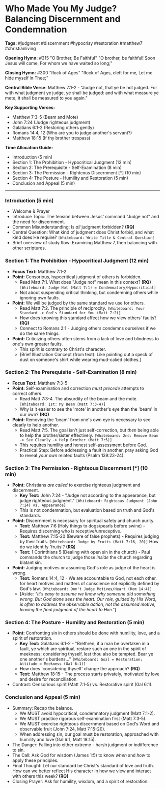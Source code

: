 # Who Made You My Judge? Balancing Discernment and Condemnation

**Tags:** #judgment #discernment #hypocrisy #restoration #matthew7
#christianliving

**Opening Hymn:** #315 "O Brother, Be Faithful" "O brother, be faithful! Soon
Jesus will come, For whom we have waited so long;"

**Closing Hymn:** #300 "Rock of Ages" "Rock of Ages, cleft for me, Let me hide
myself in Thee;"

**Central Bible Verse:** Matthew 7:1-2 - "Judge not, that ye be not judged. For
with what judgment ye judge, ye shall be judged: and with what measure ye mete,
it shall be measured to you again."

**Key Supporting Verses:**

- Matthew 7:3-5 (Beam and Mote)
- John 7:24 (Judge righteous judgment)
- Galatians 6:1-2 (Restoring others gently)
- Romans 14:4, 12 (Who are you to judge another's servant?)
- Matthew 18:15 (If thy brother trespass)

**Time Allocation Guide:**

- Introduction (5 min)
- Section 1: The Prohibition - Hypocritical Judgment (12 min)
- Section 2: The Prerequisite - Self-Examination (8 min)
- Section 3: The Permission - Righteous Discernment [*] (10 min)
- Section 4: The Posture - Humility and Restoration (5 min)
- Conclusion and Appeal (5 min)

---

### Introduction (5 min)

- Welcome & Prayer
- Introduce Topic: The tension between Jesus' command "Judge not" and the need
  for discernment.
- Common Misunderstanding: Is _all_ judgment forbidden? **(RQ)**
- Central Question: What kind of judgment does Christ forbid, and what kind does
  He require? `[Whiteboard: Write Title & Central Question]`
- Brief overview of study flow: Examining Matthew 7, then balancing with other
  scriptures.

### Section 1: The Prohibition - Hypocritical Judgment (12 min)

- **Focus Text:** Matthew 7:1-2
- **Point:** Censorious, hypocritical judgment of others is forbidden.
  - Read Matt 7:1. What does "Judge not" mean in this context? **(RQ)**
    `[Whiteboard: Judge Not (Matt 7:1) = Condemnatory/Hypocritical]`
  - Not about suspending critical thinking, but condemning others while ignoring
    own faults.
- **Point:** We will be judged by the same standard we use for others.
  - Read Matt 7:2. The principle of reciprocity.
    `[Whiteboard: Your Standard -> God's Standard for You (Matt 7:2)]`
  - How does knowing this standard affect how we view others' faults? **(RQ)**
  - Connect to Romans 2:1 - Judging others condemns ourselves if we do the same
    things.
- **Point:** Criticizing others often stems from a lack of love and blindness to
  one's own greater faults.
  - This spirit is contrary to Christ's character.
  - [Brief Illustration Concept (from text): Like pointing out a speck of dust
    on someone's shirt while wearing mud-caked clothes.]

### Section 2: The Prerequisite - Self-Examination (8 min)

- **Focus Text:** Matthew 7:3-5
- **Point:** Self-examination and correction _must precede_ attempts to correct
  others.
  - Read Matt 7:3-4. The absurdity of the beam and the mote.
    `[Whiteboard: 1st: My Beam (Matt 7:3-4)]`
  - Why is it easier to see the 'mote' in another's eye than the 'beam' in our
    own? **(RQ)**
- **Point:** Removing the 'beam' from one's own eye is necessary to see clearly
  to help another.
  - Read Matt 7:5. The goal isn't just self-correction, but _then_ being able to
    help the brother/sister effectively.
    `[Whiteboard: 2nd: Remove Beam -> See Clearly -> Help Brother (Matt 7:5)]`
  - This requires humility and honest self-assessment before God.
  - Practical Step: Before addressing a fault in another, pray asking God to
    reveal _your own_ related faults (Psalm 139:23-24).

### Section 3: The Permission - Righteous Discernment [*] (10 min)

- **Point:** Christians _are called_ to exercise righteous judgment and
  discernment.
  - **Key Text:** John 7:24 - "Judge not according to the appearance, but judge
    righteous judgment."
    `[Whiteboard: Righteous Judgment (John 7:24) vs. Appearance]`
  - This is not condemnation, but evaluation based on truth and God's standards.
- **Point:** Discernment is necessary for spiritual safety and church purity.
  - **Text:** Matthew 7:6 (Holy things to dogs/pearls before swine) - Requires
    discerning who is receptive/unreceptive.
  - **Text:** Matthew 7:15-20 (Beware of false prophets) - Requires judging by
    their fruits. `[Whiteboard: Judge by Fruits (Matt 7:16, 20)]` How do we
    identify 'fruits'? **(RQ)**
  - **Text:** 1 Corinthians 5 (Dealing with open sin in the church) - Paul
    commands the church to judge those _inside_ the church regarding blatant
    sin.
- **Point:** Judging motives or assuming God's role as judge of the heart is
  wrong.
  - **Text:** Romans 14:4, 12 - We are accountable to God, not each other, for
    heart motives and matters of conscience not explicitly defined by God's law.
    `[Whiteboard: Don't Judge Motives/Heart (Rom 14:4)]`
  - [Aside: *"It's easy to assume we know *why* someone did something wrong. But
    God alone sees the heart. Our role, guided by His Word, is often to address
    the observable action, not the assumed motive, leaving the final judgment of
    the heart to Him."*]

### Section 4: The Posture - Humility and Restoration (5 min)

- **Point:** Confronting sin in others should be done with humility, love, and a
  spirit of restoration.
  - **Key Text:** Galatians 6:1-2 - "Brethren, if a man be overtaken in a fault,
    ye which are spiritual, restore such an one in the spirit of meekness;
    considering thyself, lest thou also be tempted. Bear ye one another's
    burdens..."
    `[Whiteboard: Goal = Restoration; Attitude = Meekness (Gal 6:1)]`
  - How does 'considering thyself' change the approach? **(RQ)**
  - **Text:** Matthew 18:15 - The process starts privately, motivated by love
    and desire for reconciliation.
- Contrast: Censorious spirit (Matt 7:1-5) vs. Restorative spirit (Gal 6:1).

### Conclusion and Appeal (5 min)

- Summary: Recap the balance.
  - We MUST avoid hypocritical, condemnatory judgment (Matt 7:1-2).
  - We MUST practice rigorous self-examination first (Matt 7:3-5).
  - We MUST exercise righteous discernment based on God's Word and observable
    fruit (John 7:24, Matt 7:15-20).
  - When addressing sin, our goal must be restoration, approached with humility
    and love (Gal 6:1, Matt 18:15).
- The Danger: Falling into either extreme - harsh judgment or indifference to
  sin.
- The Call: Ask God for wisdom (James 1:5) to know _when_ and _how_ to apply
  these principles.
- Final Thought: Let our standard be Christ's standard of love and truth. How
  can we better reflect His character in how we view and interact with others
  this week? **(RQ)**
- Closing Prayer: Ask for humility, wisdom, and a spirit of restoration.
